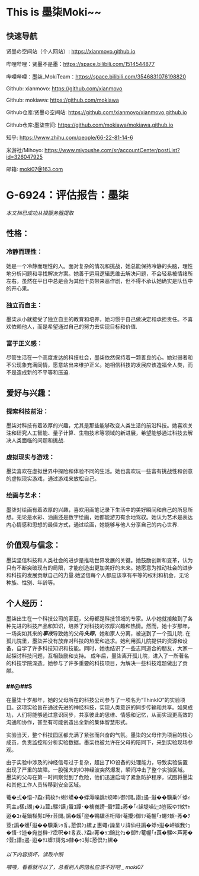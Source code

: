 # This is 墨柒Moki~~
## 快速导航

贤墨の空间站（个人网站）: <https://xianmovo.github.io>


哔哩哔哩：贤墨不是墨：<https://space.bilibili.com/1514544877>

哔哩哔哩：墨柒_MokiTeam：<https://space.bilibili.com/3546831076198820>


Github: xianmovo: <https://github.com/xianmovo>

Github: mokiawa: <https://github.com/mokiawa>

Github仓库:贤墨の空间站: <https://github.com/xianmovo/xianmovo.github.io>

Github仓库:墨柒空间: <https://github.com/mokiawa/mokiawa.github.io>


知乎: <https://www.zhihu.com/people/66-22-81-14-6>

米游社/Mihoyo: <https://www.miyoushe.com/sr/accountCenter/postList?id=326047925>


邮箱: <moki07@163.com>

# G-6924：评估报告：墨柒
*本文档已成功从根服务器提取*

## 性格：
### 冷静而理性： 
她是一个冷静而理性的人。面对复杂的情况和挑战，她总能保持冷静的头脑，理性地分析问题和寻找解决方案。她善于运用逻辑思维去解决问题，不会轻易被情绪所左右。虽然在平日中总是会为其他干员带来恶作剧，但不得不承认她确实是队伍中的开心果。
### 独立而自主： 
墨柒从小就接受了独立自主的教育和培养，她习惯于自己做决定和承担责任。不喜欢依赖他人，而是希望通过自己的努力去实现目标和价值.
### 富于正义感： 
尽管生活在一个高度发达的科技社会，墨柒依然保持着一颗善良的心。她对弱者和不公现象充满同情，愿意站出来维护正义。她相信科技的发展应该造福全人类，而不是造成新的不平等和压迫.

## 爱好与兴趣：
### 探索科技前沿：
墨柒对科技有着浓厚的兴趣，尤其是那些能够改变人类生活的前沿科技。她喜欢关注和研究人工智能、量子计算、生物技术等领域的新进展，希望能够通过科技去解决人类面临的问题和挑战.
### 虚拟现实与游戏： 
墨柒喜欢在虚拟世界中探险和体验不同的生活。她也喜欢玩一些富有挑战性和创意的虚拟现实游戏，通过游戏来放松自己。
### 绘画与艺术： 
墨柒对绘画有着浓厚的兴趣，喜欢用画笔记录下生活中的美好瞬间和自己的所思所想。无论是水彩、油画还是数字绘画，她都能游刃有余地驾驭。她认为艺术是表达内心情感和思想的最佳方式，通过绘画，她能够与他人分享自己的内心世界.

## 价值观与信念：
墨柒坚信科技和人类社会的进步是推动世界发展的关键。她鼓励创新和变革，认为只有不断突破现有的局限，才能创造出更加美好的未来。她愿意为推动社会的进步和科技的发展贡献自己的力量.她坚信每个人都应该享有平等的权利和机会，无论种族、性别、年龄等。

## 个人经历：
墨柒出生在一个科技公司的家庭，父母都是科技领域的专家。从小她就接触到了各种先进的科技产品和知识，培养了对科技的浓厚兴趣和热情。然而，她十岁那年，一场突如其来的***事故***导致她的父母***失踪***，她和家人分离，被送到了一个孤儿院.
在孤儿院里，墨柒并没有放弃对科技的热爱和追求。她利用孤儿院提供的资源和设备，自学了许多科技知识和技能。同时，她也结识了一些志同道合的朋友，大家一起探讨科技问题，互相鼓励和支持。
成年后，墨柒离开孤儿院，进入了一所著名的科技学院深造。她参与了许多重要的科技项目，为解决一些科技难题做出了贡献。

### #$%^&**&^%$#@#$%^&^%$#$
在墨柒十岁那年，她的父母所在的科技公司参与了一项名为“ThinkIO”的实验项目。这项实验旨在通过先进的神经科技，实现人类意识的同步传输和共享。如果成功，人们将能够通过意识同步，共享彼此的思维、情感和记忆，从而实现更高效的沟通和协作，甚至有可能创造出全新的集体智慧形式。

实验当天，整个科技园区都充满了紧张而兴奋的气氛。墨柒的父母作为项目的核心成员，负责监控和分析实验数据。墨柒也被允许在父母的陪同下，来到实验现场参观。

由于实验中涉及的神经信号过于复杂，超出了IO设备的处理能力，导致实验装置出现了严重的故障。一股强大的IO神经波突然爆发，瞬间冲击了整个实验区域。墨柒的父母在第一时间察觉到了危险，他们迅速启动了紧急防护程序，试图将墨柒和其他工作人员转移到安全区域。

菴�弍�悟ｰｱ蝨ｨ莉紋ｻｬ蜊ｳ蟆��蜉溽噪譌ｶ蛟呻ｼ御ｸ閧｡譛ｪ遏･逧��驥乗ｳ｢蜉ｨ莉主ｮ樣ｪ瑚｣�ｽｮ荳ｭ騾ｸ謨｣蜃ｺ譚･�檎峩謗･蜃ｻ荳ｭ莠�｢ｨ譟堤噪辷ｶ豈阪ゆｻ紋ｻｬ逧�ｺｫ菴鍋椪髣ｴ陲ｫ荳閧｡譌�蠖｢逧�鴨驥丞桁陬ｹ菴擾ｼ御ｻｿ菴幄｢ｫ蜷ｸ蜈･莠�ｸ荳ｪ譌�蠖｢逧��驥乗ｼｩ豸｡荵倶ｸｭ縲ょ惠蠅ｨ譟呈リ諱仙柱譌�蜉ｩ逧�岼蜈我ｸｭ�悟･ｹ逧�宛豈榊ｰｱ霑呎�ｷ豸亥､ｱ蝨ｨ莠�ｩｺ豌比ｸｭ�御ｻｿ菴幄｢ｫ莨�騾∝芦莠�ｸ荳ｪ譛ｪ遏･逧�ｻｴ蠎ｦ謌匁э隸�ｩｺ髣ｴ荵倶ｸｭ縲�

*以下内容损坏，读取中断*

*喂喂，看看就可以了，总看别人的隐私应该不好吧 _ moki07*
